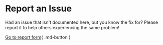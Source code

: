 # Report an Issue

Had an issue that isn't documented here, but you know the fix for? Please report it to help others experiencing the same problem!

[Go to report form](https://forms.gle/zgd3gZ2xLtLJQcfT7){ .md-button }
